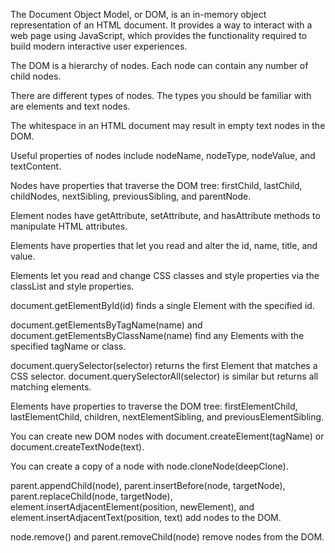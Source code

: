 The Document Object Model, or DOM, is an in-memory object representation of an HTML document. It provides a way to interact with a web page using JavaScript, which provides the functionality required to build modern interactive user experiences.

The DOM is a hierarchy of nodes. Each node can contain any number of child nodes.

There are different types of nodes. The types you should be familiar with are elements and text nodes.

The whitespace in an HTML document may result in empty text nodes in the DOM.

Useful properties of nodes include 
nodeName, 
nodeType, 
nodeValue, and 
textContent.

Nodes have properties that traverse the DOM tree: 
firstChild, 
lastChild, 
childNodes, 
nextSibling, 
previousSibling, and 
parentNode.

Element nodes have 
getAttribute, 
setAttribute, and 
hasAttribute 
methods to manipulate HTML attributes.

Elements have properties that let you read and alter the id, name, title, and value.

Elements let you read and change CSS classes and style properties via the 
classList and style properties.

document.getElementById(id) finds a single Element with the specified id.

document.getElementsByTagName(name) and 
document.getElementsByClassName(name) find any Elements with the specified tagName or class.

document.querySelector(selector) returns the first Element that matches a CSS selector. document.querySelectorAll(selector) is similar but returns all matching elements.

Elements have properties to traverse the DOM tree: firstElementChild, lastElementChild, children, nextElementSibling, and previousElementSibling.

You can create new DOM nodes with document.createElement(tagName) or document.createTextNode(text).

You can create a copy of a node with node.cloneNode(deepClone).

parent.appendChild(node), parent.insertBefore(node, targetNode), parent.replaceChild(node, targetNode), element.insertAdjacentElement(position, newElement), and element.insertAdjacentText(position, text) add nodes to the DOM.

node.remove() and parent.removeChild(node) remove nodes from the DOM.